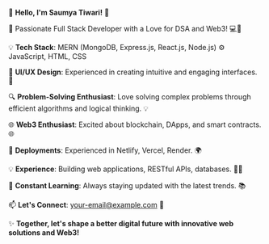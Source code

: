 👋 **Hello, I'm Saumya Tiwari!** 🚀

🌟 Passionate Full Stack Developer with a Love for DSA and Web3! 💻🔗

💡 **Tech Stack**: MERN (MongoDB, Express.js, React.js, Node.js) ⚙️ JavaScript, HTML, CSS

🎨 **UI/UX Design**: Experienced in creating intuitive and engaging interfaces. 🎨

🔍 **Problem-Solving Enthusiast**: Love solving complex problems through efficient algorithms and logical thinking. 💡

🌐 **Web3 Enthusiast**: Excited about blockchain, DApps, and smart contracts. 🌐

🚀 **Deployments**: Experienced in Netlify, Vercel, Render. 🌍

💡 **Experience**: Building web applications, RESTful APIs, databases. 👨‍💻

🔭 **Constant Learning**: Always staying updated with the latest trends. 📚

📫 **Let's Connect**: [your-email@example.com](mailto:your-email@example.com) 📩

✨ **Together, let's shape a better digital future with innovative web solutions and Web3!**
